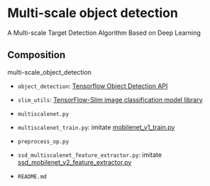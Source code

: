 # Multi-scale object detection

  A Multi-scale Target Detection Algorithm Based on Deep Learning

## Composition

  multi-scale_object_detection

* `object_detection`: [Tensorflow Object Detection API](https://github.com/tensorflow/models/tree/master/research/object_detection)

* `slim_utils`: [TensorFlow-Slim image classification model library](https://github.com/tensorflow/models/tree/master/research/slim)

* `multiscalenet.py`

* `multiscalenet_train.py`: imitate [mobilenet_v1_train.py](https://github.com/tensorflow/models/blob/master/research/slim/nets/mobilenet_v1_train.py)

* `preprocess_op.py`

* `ssd_multiscalenet_feature_extractor.py`: imitate [ssd_mobilenet_v2_feature_extractor.py](https://github.com/tensorflow/models/blob/master/research/object_detection/models/ssd_mobilenet_v2_feature_extractor.py)

* `README.md`